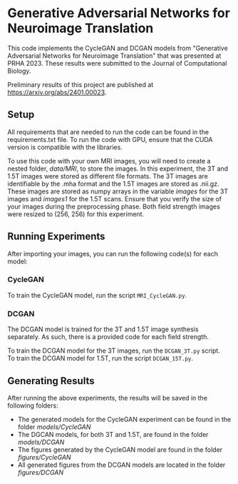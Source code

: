 # Generative Adversarial Networks for Neuroimage Translation

This code implements the CycleGAN and DCGAN models from "Generative Adversarial Networks for Neuroimage Translation" that was presented at PRHA 2023. These results were submitted to the Journal of Computational Biology.

Preliminary results of this project are published at <https://arxiv.org/abs/2401.00023>.

## Setup
All requirements that are needed to run the code can be found in the requirements.txt file. To run the code with GPU, ensure that the CUDA version is compatible with the libraries. 

To use this code with your own MRI images, you will need to create a nested folder, *data/MRI*, to store the images. In this experiment, the 3T and 1.5T images were stored as different file formats. The 3T images are identifiable by the .mha format and the 1.5T images are stored as .nii.gz. These images are stored as numpy arrays in the variable *images* for the 3T images and *images1* for the 1.5T scans. Ensure that you verify the size of your images during the preprocessing phase. Both field strength images were resized to (256, 256) for this experiment. 

## Running Experiments
After importing your images, you can run the following code(s) for each model:

### CycleGAN 
To train the CycleGAN model, run the script ```MRI_CycleGAN.py```.

### DCGAN
The DCGAN model is trained for the 3T and 1.5T image synthesis separately. As such, there is a provided code for each field strength.  

To train the DCGAN model for the 3T images, run the ```DCGAN_3T.py``` script.  
To train the DCGAN model for 1.5T, run the script ```DCGAN_15T.py```.

## Generating Results
After running the above experiments, the results will be saved in the following folders:  
* The generated models for the CycleGAN experiment can be found in the folder *models/CycleGAN*
* The DGCAN models, for both 3T and 1.5T, are found in the folder *models/DCGAN*
* The figures generated by the CycleGAN model are found in the folder *figures/CycleGAN*
* All generated figures from the DCGAN models are located in the folder *figures/DCGAN*
